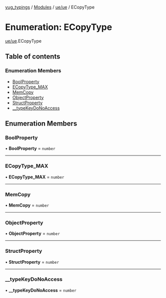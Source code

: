 [yug_typings](../README.md) / [Modules](../modules.md) / [ue/ue](../modules/ue_ue.md) / ECopyType

# Enumeration: ECopyType

[ue/ue](../modules/ue_ue.md).ECopyType

## Table of contents

### Enumeration Members

- [BoolProperty](ue_ue.ECopyType.md#boolproperty)
- [ECopyType\_MAX](ue_ue.ECopyType.md#ecopytype_max)
- [MemCopy](ue_ue.ECopyType.md#memcopy)
- [ObjectProperty](ue_ue.ECopyType.md#objectproperty)
- [StructProperty](ue_ue.ECopyType.md#structproperty)
- [\_\_typeKeyDoNoAccess](ue_ue.ECopyType.md#__typekeydonoaccess)

## Enumeration Members

### BoolProperty

• **BoolProperty** = `number`

___

### ECopyType\_MAX

• **ECopyType\_MAX** = `number`

___

### MemCopy

• **MemCopy** = `number`

___

### ObjectProperty

• **ObjectProperty** = `number`

___

### StructProperty

• **StructProperty** = `number`

___

### \_\_typeKeyDoNoAccess

• **\_\_typeKeyDoNoAccess** = `number`
